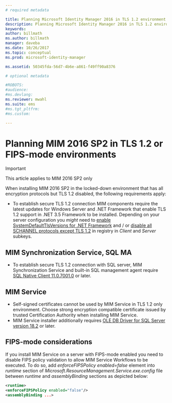 ```yaml
---
# required metadata

title: Planning Microsoft Identity Manager 2016 in TLS 1.2 environment | Microsoft Docs
description: Planning Microsoft Identity Manager 2016 in TLS 1.2 environment
keywords:
author: billmath
ms.author: billmath
manager: daveba
ms.date: 10/26/2017
ms.topic: conceptual
ms.prod: microsoft-identity-manager

ms.assetid: 50345fda-56d7-4b6e-a861-f49ff90a8376

# optional metadata

#ROBOTS:
#audience:
#ms.devlang:
ms.reviewer: mwahl
ms.suite: ems
#ms.tgt_pltfrm:
#ms.custom:

---
```


# Planning MIM 2016 SP2 in TLS 1.2 or FIPS-mode environments


> [!IMPORTANT]
> This article applies to MIM 2016 SP2 only

When installing MIM 2016 SP2 in the locked-down environment that has all encryption protocols but TLS 1.2 disabled, the following requirements apply:
- To establish secure TLS 1.2 connection MIM components require the latest updates for Windows Server and .NET Framework that enable TLS 1.2 support in .NET 3.5 Framework to be installed. Depending on your server configuration you *might* need to [enable SystemDefaultTlsVersions for .NET Framework](https://support.microsoft.com/help/3154520/support-for-tls-system-default-versions-included-in-the-net-framework) and / or [disable all SCHANNEL protocols except TLS 1.2](https://docs.microsoft.com/windows-server/security/tls/tls-registry-settings) in registry in *Client* and *Server* subkeys.

## MIM Synchronization Service, SQL MA

- To establish secure TLS 1.2 connection with SQL server, MIM Synchronization Service and built-in SQL management agent require [SQL Native Client 11.0.7001.0](https://www.microsoft.com/download/details.aspx?id=50402) or later.

## MIM Service
- Self-signed certificates cannot be used by MIM Service in TLS 1.2 only environment. Choose strong encryption compatible certificate issued by trusted Certification Authority when installing MIM Service.
- MIM Service installer additionally requires [OLE DB Driver for SQL Server version 18.2](https://www.microsoft.com/download/details.aspx?id=56730) or later.

## FIPS-mode considerations

If you install MIM Service on a server with FIPS-mode enabled you need to disable FIPS policy validation to allow MIM Service Workflows to be executed. To do so, add *enforceFIPSPolicy enabled=false* element into *runtime* section of *Microsoft.ResourceManagement.Service.exe.config* file between *runtime* and *assemblyBinding* sections as depicted below:

```XML
<runtime>
<enforceFIPSPolicy enabled="false"/>
<assemblyBinding ...>
```    
